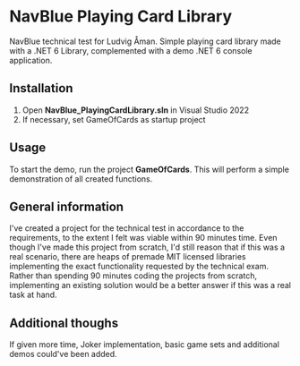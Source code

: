 ﻿# NavBlue Playing Card Library

NavBlue technical test for Ludvig Åman. 
Simple playing card library made with a .NET 6 Library, complemented with a demo .NET 6 console application.

## Installation

1. Open **NavBlue_PlayingCardLibrary.sln** in Visual Studio 2022
2. If necessary, set GameOfCards as startup project

## Usage

To start the demo, run the project **GameOfCards**. This will perform a simple demonstration of all created functions. 

## General information

I've created a project for the technical test in accordance to the requirements, to the extent I felt was viable within 90 minutes time. Even though I've made this project from scratch, I'd still reason that if this was a real scenario, there are heaps of premade MIT licensed libraries implementing the exact functionality requested by the technical exam. Rather than spending 90 minutes coding the projects from scratch, implementing an existing solution would be a better answer if this was a real task at hand.

## Additional thoughs

If given more time, Joker implementation, basic game sets and additional demos could've been added.
